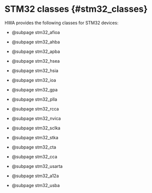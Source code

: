 
STM32 classes {#stm32_classes}
=============

HWA provides the following classes for STM32 devices:

* @subpage stm32_afioa
* @subpage stm32_ahba
* @subpage stm32_apba
* @subpage stm32_hsea
* @subpage stm32_hsia
* @subpage stm32_ioa
* @subpage stm32_gpa
* @subpage stm32_plla
* @subpage stm32_rcca
* @subpage stm32_nvica
* @subpage stm32_sclka
* @subpage stm32_stka
* @subpage stm32_cta
* @subpage stm32_cca
* @subpage stm32_usarta

* @subpage stm32_a12a
* @subpage stm32_usba
